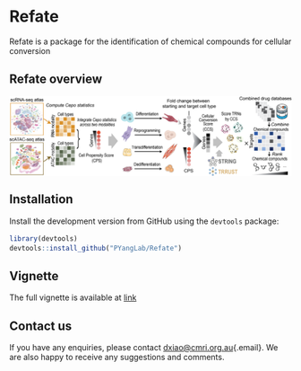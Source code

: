 # Refate

Refate is a package for the identification of chemical compounds for cellular conversion

## Refate overview

<img src="https://raw.githubusercontent.com/PYangLab/Refate/master/inst/framework.png" align="center"/>

## Installation

Install the development version from GitHub using the `devtools` package:

``` r
library(devtools)
devtools::install_github("PYangLab/Refate")
```

## Vignette

The full vignette is available at [link](https://pyanglab.github.io/Refate/Refate.html)

## Contact us

If you have any enquiries, please contact [dxiao\@cmri.org.au](mailto:dxiao@cmri.org.au){.email}. We are also happy to receive any suggestions and comments.
